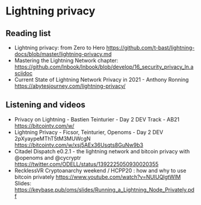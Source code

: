 # Lightning privacy

## Reading list
* Lightning privacy: from Zero to Hero https://github.com/t-bast/lightning-docs/blob/master/lightning-privacy.md
* Mastering the Lightning Network chapter: https://github.com/lnbook/lnbook/blob/develop/16_security_privacy_ln.asciidoc
* Current State of Lightning Network Privacy in 2021 - Anthony Ronning https://abytesjourney.com/lightning-privacy/

## Listening and videos

* Privacy on Lightning - Bastien Teinturier - Day 2 DEV Track - AB21 https://bitcointv.com/w/
* Lightning Privacy - Ficsor, Teinturier, Openoms - Day 2 DEV 2pXyaypeMThT5tM3MUWcgN
https://bitcointv.com/w/xsj5AEx36Usqts8GuNw9b3
* Citadel Dispatch e0.2.1 - the lightning network and bitcoin privacy with @openoms and @cycryptr https://twitter.com/ODELL/status/1392225050930020355
* RecklessVR Cryptoanarchy weekend / HCPP20 : how and why to use bitcoin privately https://www.youtube.com/watch?v=NUlUQlgtWlM  
Slides: https://keybase.pub/oms/slides/Running_a_Lightning_Node_Privately.pdf